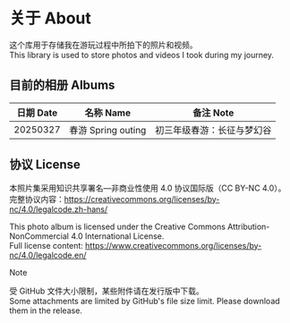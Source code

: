 # 关于 About
这个库用于存储我在游玩过程中所拍下的照片和视频。  
This library is used to store photos and videos I took during my journey.

## 目前的相册 Albums
| 日期 Date | 名称 Name | 备注 Note |
| ---- | ---- | ---- |
| 20250327 | 春游 Spring outing | 初三年级春游：长征与梦幻谷 | 

## 协议 License
本照片集采用知识共享署名—非商业性使用 4.0 协议国际版（CC BY-NC 4.0）。  
完整协议内容：https://creativecommons.org/licenses/by-nc/4.0/legalcode.zh-hans/

This photo album is licensed under the Creative Commons Attribution-NonCommercial 4.0 International License.  
Full license content: https://www.creativecommons.org/licenses/by-nc/4.0/legalcode.en/

> [!NOTE]
> 受 GitHub 文件大小限制，某些附件请在发行版中下载。  
> Some attachments are limited by GitHub's file size limit. Please download them in the release.